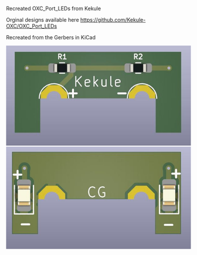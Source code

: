 Recreated OXC_Port_LEDs from Kekule

Orginal designs available here https://github.com/Kekule-OXC/OXC_Port_LEDs

Recreated from the Gerbers in KiCad 

![alt text](https://github.com/ChrisGPlugs/OXC_Port_LEDs_remix/blob/main/LED_front.jpg?raw=true)
![alt text](https://github.com/ChrisGPlugs/OXC_Port_LEDs_remix/blob/main/LED_Back.jpg?raw=true)
